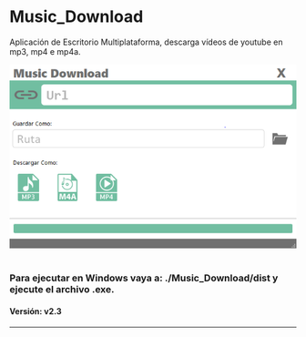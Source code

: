 # Music_Download

Aplicación de Escritorio Multiplataforma, descarga vídeos de youtube en mp3, mp4 e mp4a.

![Imagen Programa](/asserts/ejm.png)

#

### Para ejecutar en Windows vaya a: ./Music_Download/dist y ejecute el archivo .exe.
#### Versión: v2.3

---
